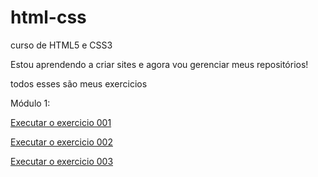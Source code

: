 # html-css
 
 curso de HTML5 e CSS3

Estou aprendendo a criar sites e agora vou gerenciar meus repositórios!

todos esses são meus exercicios

Módulo 1:

 <a href="https://gustavocarvalhorodrigues.github.io/html-css/modulo 1/exercicios/ex001/index.html">Executar o exercicio 001</a>

 <a href="https://gustavocarvalhorodrigues.github.io/html-css/modulo 1/exercicios/ex002/index.html">Executar o exercicio 002

 <a href="https://gustavocarvalhorodrigues.github.io/html-css/modulo 1/exercicios/ex003/index.html">Executar o exercicio 003
